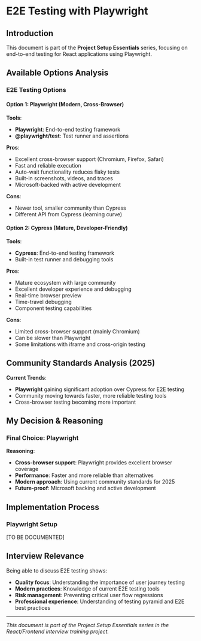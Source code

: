 # E2E Testing with Playwright

## Introduction

This document is part of the **Project Setup Essentials** series, focusing on end-to-end testing for React applications using Playwright.

## Available Options Analysis

### E2E Testing Options

#### Option 1: Playwright (Modern, Cross-Browser)
**Tools**:
- **Playwright**: End-to-end testing framework
- **@playwright/test**: Test runner and assertions

**Pros**:
- Excellent cross-browser support (Chromium, Firefox, Safari)
- Fast and reliable execution
- Auto-wait functionality reduces flaky tests
- Built-in screenshots, videos, and traces
- Microsoft-backed with active development

**Cons**:
- Newer tool, smaller community than Cypress
- Different API from Cypress (learning curve)

#### Option 2: Cypress (Mature, Developer-Friendly)
**Tools**:
- **Cypress**: End-to-end testing framework
- Built-in test runner and debugging tools

**Pros**:
- Mature ecosystem with large community
- Excellent developer experience and debugging
- Real-time browser preview
- Time-travel debugging
- Component testing capabilities

**Cons**:
- Limited cross-browser support (mainly Chromium)
- Can be slower than Playwright
- Some limitations with iframe and cross-origin testing

## Community Standards Analysis (2025)

**Current Trends**:
- **Playwright** gaining significant adoption over Cypress for E2E testing
- Community moving towards faster, more reliable testing tools
- Cross-browser testing becoming more important

## My Decision & Reasoning

### Final Choice: Playwright

**Reasoning**:
- **Cross-browser support**: Playwright provides excellent browser coverage
- **Performance**: Faster and more reliable than alternatives
- **Modern approach**: Using current community standards for 2025
- **Future-proof**: Microsoft backing and active development

## Implementation Process

### Playwright Setup

[TO BE DOCUMENTED]

## Interview Relevance

Being able to discuss E2E testing shows:
- **Quality focus**: Understanding the importance of user journey testing
- **Modern practices**: Knowledge of current E2E testing tools
- **Risk management**: Preventing critical user flow regressions
- **Professional experience**: Understanding of testing pyramid and E2E best practices

---

*This document is part of the Project Setup Essentials series in the React/Frontend interview training project.*